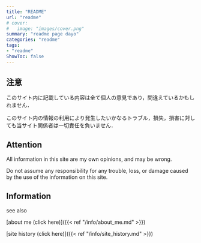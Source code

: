 ```yaml
---
title: "README"
url: "readme"
# cover:
#   image: "images/cover.png"
summary: "readme page dayo"
categories: "readme"
tags:
- "readme"
ShowToc: false
---
```


## 注意
このサイト内に記載している内容は全て個人の意見であり，間違えているかもしれません．

このサイト内の情報の利用により発生したいかなるトラブル，損失，損害に対しても当サイト関係者は一切責任を負いません．

## Attention
All information in this site are my own opinions, and may be wrong.

Do not assume any responsibility for any trouble, loss, or damage caused by the use of the information on this site.

## Information
see also

[about me (click here)]({{< ref "/info/about_me.md" >}})

[site history (click here)]({{< ref "/info/site_history.md" >}})
